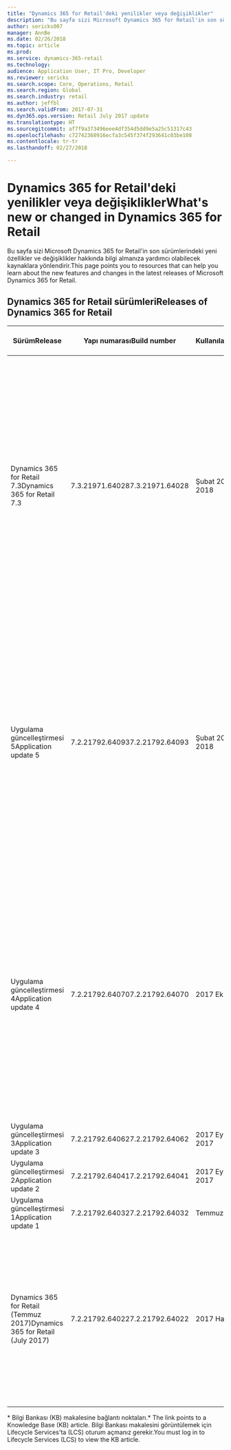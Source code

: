 ```yaml
---
title: "Dynamics 365 for Retail'deki yenilikler veya değişiklikler"
description: "Bu sayfa sizi Microsoft Dynamics 365 for Retail'in son sürümlerindeki yeni özellikler hakkında bilgi almanıza yardımcı olabilecek kaynaklara yönlendirir."
author: sericks007
manager: AnnBe
ms.date: 02/26/2018
ms.topic: article
ms.prod: 
ms.service: dynamics-365-retail
ms.technology: 
audience: Application User, IT Pro, Developer
ms.reviewer: sericks
ms.search.scope: Core, Operations, Retail
ms.search.region: Global
ms.search.industry: retail
ms.author: jeffbl
ms.search.validFrom: 2017-07-31
ms.dyn365.ops.version: Retail July 2017 update
ms.translationtype: HT
ms.sourcegitcommit: af7f9a373496eee4df354d5dd9e5a25c51317c43
ms.openlocfilehash: c72742368916ecfa3c545f374f293641c03be108
ms.contentlocale: tr-tr
ms.lasthandoff: 02/27/2018

---
```


# <a name="whats-new-or-changed-in-dynamics-365-for-retail"></a><span data-ttu-id="f83d0-103">Dynamics 365 for Retail'deki yenilikler veya değişiklikler</span><span class="sxs-lookup"><span data-stu-id="f83d0-103">What's new or changed in Dynamics 365 for Retail</span></span>

<span data-ttu-id="f83d0-104">Bu sayfa sizi Microsoft Dynamics 365 for Retail'in son sürümlerindeki yeni özellikler ve değişiklikler hakkında bilgi almanıza yardımcı olabilecek kaynaklara yönlendirir.</span><span class="sxs-lookup"><span data-stu-id="f83d0-104">This page points you to resources that can help you learn about the new features and changes in the latest releases of Microsoft Dynamics 365 for Retail.</span></span>

## <a name="releases-of-dynamics-365-for-retail"></a><span data-ttu-id="f83d0-105">Dynamics 365 for Retail sürümleri</span><span class="sxs-lookup"><span data-stu-id="f83d0-105">Releases of Dynamics 365 for Retail</span></span>

|<span data-ttu-id="f83d0-106">Sürüm</span><span class="sxs-lookup"><span data-stu-id="f83d0-106">Release</span></span> | <span data-ttu-id="f83d0-107">Yapı numarası</span><span class="sxs-lookup"><span data-stu-id="f83d0-107">Build number</span></span> | <span data-ttu-id="f83d0-108">Kullanılabilirlik</span><span class="sxs-lookup"><span data-stu-id="f83d0-108">Availability</span></span> | <span data-ttu-id="f83d0-109">Daha fazla bilgi edinin</span><span class="sxs-lookup"><span data-stu-id="f83d0-109">Learn more</span></span> |
|--------|--------------|--------------|------------|
|<span data-ttu-id="f83d0-110">Dynamics 365 for Retail 7.3</span><span class="sxs-lookup"><span data-stu-id="f83d0-110">Dynamics 365 for Retail 7.3</span></span> | <span data-ttu-id="f83d0-111">7.3.21971.64028</span><span class="sxs-lookup"><span data-stu-id="f83d0-111">7.3.21971.64028</span></span> | <span data-ttu-id="f83d0-112">Şubat 2018</span><span class="sxs-lookup"><span data-stu-id="f83d0-112">February 2018</span></span> | <span data-ttu-id="f83d0-113">1. [Dynamics 365 Yol Haritası](https://roadmap.dynamics.com/)'na gidin.</span><span class="sxs-lookup"><span data-stu-id="f83d0-113">1. Go to the [Dynamics 365 Roadmap](https://roadmap.dynamics.com/).</span></span><br><br><span data-ttu-id="f83d0-114">2. **Yenilikler** sekmesine tıklayın.</span><span class="sxs-lookup"><span data-stu-id="f83d0-114">2. Click the **What's New** tab.</span></span><br><br><span data-ttu-id="f83d0-115">3. **Dynamics 365 for Retail** onay kutusuna tıklayın.</span><span class="sxs-lookup"><span data-stu-id="f83d0-115">3. Click the **Dynamics 365 for Retail** check box.</span></span><br><br><span data-ttu-id="f83d0-116">4. **Dynamics 365 for Retail 7.3 ile yayımlandı** özelliklerini arayın.</span><span class="sxs-lookup"><span data-stu-id="f83d0-116">4. Search for features **Released with Dynamics 365 for Retail 7.3**.</span></span> |
|<span data-ttu-id="f83d0-117">Uygulama güncelleştirmesi 5</span><span class="sxs-lookup"><span data-stu-id="f83d0-117">Application update 5</span></span> | <span data-ttu-id="f83d0-118">7.2.21792.64093</span><span class="sxs-lookup"><span data-stu-id="f83d0-118">7.2.21792.64093</span></span> | <span data-ttu-id="f83d0-119">Şubat 2018</span><span class="sxs-lookup"><span data-stu-id="f83d0-119">February 2018</span></span> | <span data-ttu-id="f83d0-120">1. [Dynamics 365 Yol Haritası](https://roadmap.dynamics.com/)'na gidin.</span><span class="sxs-lookup"><span data-stu-id="f83d0-120">1. Go to the [Dynamics 365 Roadmap](https://roadmap.dynamics.com/).</span></span><br><br><span data-ttu-id="f83d0-121">2. **Yenilikler** sekmesine tıklayın.</span><span class="sxs-lookup"><span data-stu-id="f83d0-121">2. Click the **What's New** tab.</span></span><br><br><span data-ttu-id="f83d0-122">3. **Dynamics 365 for Retail** onay kutusuna tıklayın.</span><span class="sxs-lookup"><span data-stu-id="f83d0-122">3. Click the **Dynamics 365 for Retail** check box.</span></span><br><br><span data-ttu-id="f83d0-123">4. **Uygulama güncelleştirmesi 5 ile yayımlandı** özelliklerini arayın.</span><span class="sxs-lookup"><span data-stu-id="f83d0-123">4. Search for features **Released with Application update 5**.</span></span> |
|<span data-ttu-id="f83d0-124">Uygulama güncelleştirmesi 4</span><span class="sxs-lookup"><span data-stu-id="f83d0-124">Application update 4</span></span> | <span data-ttu-id="f83d0-125">7.2.21792.64070</span><span class="sxs-lookup"><span data-stu-id="f83d0-125">7.2.21792.64070</span></span> | <span data-ttu-id="f83d0-126">2017 Ekim</span><span class="sxs-lookup"><span data-stu-id="f83d0-126">October 2017</span></span> | <span data-ttu-id="f83d0-127">1. [Dynamics 365 Yol Haritası](https://roadmap.dynamics.com/)'na gidin.</span><span class="sxs-lookup"><span data-stu-id="f83d0-127">1. Go to the [Dynamics 365 Roadmap](https://roadmap.dynamics.com/).</span></span><br><br><span data-ttu-id="f83d0-128">2. **Yenilikler** sekmesine tıklayın.</span><span class="sxs-lookup"><span data-stu-id="f83d0-128">2. Click the **What's New** tab.</span></span><br><br><span data-ttu-id="f83d0-129">3. **Dynamics 365 for Retail** onay kutusuna tıklayın.</span><span class="sxs-lookup"><span data-stu-id="f83d0-129">3. Click the **Dynamics 365 for Retail** check box.</span></span><br><br><span data-ttu-id="f83d0-130">4. **Uygulama güncelleştirmesi 4 ile yayımlandı** özelliklerini arayın.</span><span class="sxs-lookup"><span data-stu-id="f83d0-130">4. Search for features **Released with Application update 4**.</span></span> |
|<span data-ttu-id="f83d0-131">Uygulama güncelleştirmesi 3</span><span class="sxs-lookup"><span data-stu-id="f83d0-131">Application update 3</span></span> | <span data-ttu-id="f83d0-132">7.2.21792.64062</span><span class="sxs-lookup"><span data-stu-id="f83d0-132">7.2.21792.64062</span></span> | <span data-ttu-id="f83d0-133">2017 Eylül</span><span class="sxs-lookup"><span data-stu-id="f83d0-133">September 2017</span></span> |[<span data-ttu-id="f83d0-134">KB 4045959: Güncelleştirme 3\*</span><span class="sxs-lookup"><span data-stu-id="f83d0-134">KB 4045959: Update 3\*</span></span>](https://fix.lcs.dynamics.com/Issue/Resolved?kb=4045959&bugId=3857200&qc=a4c0715ff69d491d63c424f56b124f458ac3ca422e4a74c67d23a58b16050ad1)|
|<span data-ttu-id="f83d0-135">Uygulama güncelleştirmesi 2</span><span class="sxs-lookup"><span data-stu-id="f83d0-135">Application update 2</span></span> | <span data-ttu-id="f83d0-136">7.2.21792.64041</span><span class="sxs-lookup"><span data-stu-id="f83d0-136">7.2.21792.64041</span></span> | <span data-ttu-id="f83d0-137">2017 Eylül</span><span class="sxs-lookup"><span data-stu-id="f83d0-137">September 2017</span></span> | [<span data-ttu-id="f83d0-138">KB 4042241: Güncelleştirme 2\*</span><span class="sxs-lookup"><span data-stu-id="f83d0-138">KB 4042241: Update 2\*</span></span>](https://fix.lcs.dynamics.com/Issue/Resolved?kb=4042241&bugId=3850819&qc=578d82fcfe02befb2a2ee4af467bda26af88742548e1bd8291a359ebdb360410)|
|<span data-ttu-id="f83d0-139">Uygulama güncelleştirmesi 1</span><span class="sxs-lookup"><span data-stu-id="f83d0-139">Application update 1</span></span> |<span data-ttu-id="f83d0-140">7.2.21792.64032</span><span class="sxs-lookup"><span data-stu-id="f83d0-140">7.2.21792.64032</span></span>   | <span data-ttu-id="f83d0-141">Temmuz 2017</span><span class="sxs-lookup"><span data-stu-id="f83d0-141">July 2017</span></span>|[<span data-ttu-id="f83d0-142">KB 4037180: Güncelleştirme 1\*</span><span class="sxs-lookup"><span data-stu-id="f83d0-142">KB 4037180: Update 1\*</span></span>](https://fix.lcs.dynamics.com/Issue/Resolved?kb=4037180&bugId=3848337&qc=578d82fcfe02befb2a2ee4af467bda26af88742548e1bd8291a359ebdb360410)|
|<span data-ttu-id="f83d0-143">Dynamics 365 for Retail (Temmuz 2017)</span><span class="sxs-lookup"><span data-stu-id="f83d0-143">Dynamics 365 for Retail (July 2017)</span></span> | <span data-ttu-id="f83d0-144">7.2.21792.64022</span><span class="sxs-lookup"><span data-stu-id="f83d0-144">7.2.21792.64022</span></span>| <span data-ttu-id="f83d0-145">2017 Haziran</span><span class="sxs-lookup"><span data-stu-id="f83d0-145">June 2017</span></span> | <span data-ttu-id="f83d0-146">[Dynamics 365 for Finance and Operations, Enterprise edition'daki (Temmuz 2017) yenilikler veya değişiklikler](/dynamics365/unified-operations/dev-itpro/get-started/whats-new-application-July-2017-update)'de listelenen Retail özelliklerine bakın.</span><span class="sxs-lookup"><span data-stu-id="f83d0-146">See the Retail features listed in [What's new or changed in Dynamics 365 for Finance and Operations, Enterprise edition (July 2017)](/dynamics365/unified-operations/dev-itpro/get-started/whats-new-application-July-2017-update).</span></span> |

<span data-ttu-id="f83d0-147">\* Bilgi Bankası (KB) makalesine bağlantı noktaları.</span><span class="sxs-lookup"><span data-stu-id="f83d0-147">\* The link points to a Knowledge Base (KB) article.</span></span> <span data-ttu-id="f83d0-148">Bilgi Bankası makalesini görüntülemek için Lifecycle Services'ta (LCS) oturum açmanız gerekir.</span><span class="sxs-lookup"><span data-stu-id="f83d0-148">You must log in to Lifecycle Services (LCS) to view the KB article.</span></span>

